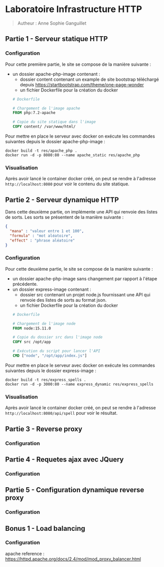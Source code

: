 # Laboratoire Infrastructure HTTP
> Autheur : Anne Sophie Ganguillet

## Partie 1 - Serveur statique HTTP
### Configuration

Pour cette première partie, le site se compose de la manière suivante :
- un dossier apache-php-image contenant :
    - dossier content contenant un example de site bootstrap téléchargé depuis https://startbootstrap.com/theme/one-page-wonder
    - un fichier Dockerfile pour la création du docker
    ``` Dockerfile
    # Dockerfile
  
    # Chargement de l'image apache
    FROM php:7.2-apache
  
    # Copie du site statique dans l'image
    COPY content/ /var/www/html/ 
    ```
Pour mettre en place le serveur avec docker on exécute les commandes suivantes depuis le dossier apache-php-image :
```
docker build -t res/apache_php .
docker run -d -p 8080:80 --name apache_static res/apache_php
```

### Visualisation

Après avoir lancé le container docker créé, on peut se rendre à l'adresse `http://localhost:8080` pour voir le contenu du site statique.

## Partie 2 - Serveur dynamique HTTP

Dans cette deuxième partie, on implémente une API qui renvoie des listes de sorts. Les sorts se présentent de la manière suivante :
```json
{
  "mana" : "valeur entre 1 et 100",
  "formula" : "mot aléatoire",
  "effect" : "phrase aléatoire"
}
```
        
### Configuration

Pour cette deuxième partie, le site se compose de la manière suivante :
- un dossier apache-php-image sans changement par rapport à l'étape précédente.
- un dossier express-image contenant :
    - dossier src contenant un projet node.js fournissant une API qui renvoie des listes de sorts au format json.
    - un fichier Dockerfile pour la création du docker
    ``` Dockerfile
    # Dockerfile
  
    # Chargement de l'image node
    FROM node:15.11.0
  
    # Copie du dossier src dans l'image node
    COPY src /opt/app
  
    # Exécution du script pour lancer l'API
    CMD ["node", "/opt/app/index.js"] 
    ```
Pour mettre en place le serveur avec docker on exécute les commandes suivantes depuis le dossier express-image :
```
docker build -t res/express_spells .
docker run -d -p 3000:80 --name express_dynamic res/express_spells
```

### Visualisation

Après avoir lancé le container docker créé, on peut se rendre à l'adresse `http://localhost:8080/api/spell` pour voir le résultat.

## Partie 3 - Reverse proxy

### Configuration

## Partie 4 - Requetes ajax avec JQuery

### Configuration

## Partie 5 - Configuration dynamique reverse proxy

### Configuration

## Bonus 1 - Load balancing

### Configuration

apache reference : https://httpd.apache.org/docs/2.4/mod/mod_proxy_balancer.html

